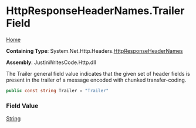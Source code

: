 # HttpResponseHeaderNames\.Trailer Field

[Home](../../../../README.md)

**Containing Type**: System\.Net\.Http\.Headers\.[HttpResponseHeaderNames](../README.md)

**Assembly**: JustinWritesCode\.Http\.dll

  
The Trailer general field value indicates that the given set of header fields is present in the trailer of a message encoded with chunked transfer\-coding\.

```csharp
public const string Trailer = "Trailer"
```

### Field Value

[String](https://docs.microsoft.com/en-us/dotnet/api/system.string)

